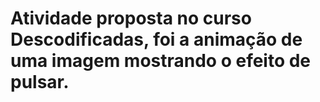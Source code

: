 # Atividade proposta no curso Descodificadas, foi a animação de uma imagem mostrando o efeito de pulsar. 
